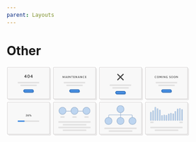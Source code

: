 ```yaml
---
parent: Layouts
---
```


# Other
<img style="width:100px;display:inline-block;" src="../images/layouts/other_01.png" alt="Other 01" />
<img style="width:100px;display:inline-block;" src="../images/layouts/other_02.png" alt="Other 02" />
<img style="width:100px;display:inline-block;" src="../images/layouts/other_03.png" alt="Other 03" />
<img style="width:100px;display:inline-block;" src="../images/layouts/other_04.png" alt="Other 04" />
<img style="width:100px;display:inline-block;" src="../images/layouts/other_05.png" alt="Other 05" />
<img style="width:100px;display:inline-block;" src="../images/layouts/other_06.png" alt="Other 06" />
<img style="width:100px;display:inline-block;" src="../images/layouts/other_07.png" alt="Other 07" />
<img style="width:100px;display:inline-block;" src="../images/layouts/other_08.png" alt="Other 08" />
